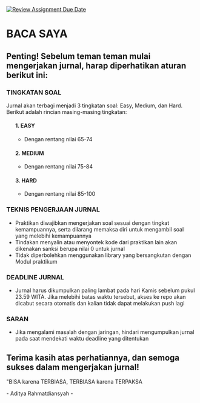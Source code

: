 [![Review Assignment Due Date](https://classroom.github.com/assets/deadline-readme-button-22041afd0340ce965d47ae6ef1cefeee28c7c493a6346c4f15d667ab976d596c.svg)](https://classroom.github.com/a/WTDKwCxi)
<h1>BACA SAYA</h1>
<h2>Penting! Sebelum teman teman mulai mengerjakan jurnal, harap diperhatikan aturan berikut ini:</h2>
<h3>TINGKATAN SOAL</h3>
<p>Jurnal akan terbagi menjadi 3 tingkatan soal: Easy, Medium, dan Hard. Berikut adalah rincian masing-masing tingkatan:</p>
<ol>
  <h4>1. EASY</h4>
  <ul>
    <li>Dengan rentang nilai 65-74</li>
  </ul>
<h4>2. MEDIUM</h4>
  <ul>
    <li>Dengan rentang nilai 75-84</li>
  </ul>
<h4>3. HARD</h4>
  <ul>
    <li>Dengan rentang nilai 85-100</li>
  </ul>
</ol>

<h3>TEKNIS PENGERJAAN JURNAL</h3>
<ul>
  <li>Praktikan diwajibkan mengerjakan soal sesuai dengan tingkat kemampuannya, serta dilarang memaksa diri untuk mengambil soal yang melebihi kemampuannya</li>
  <li>Tindakan menyalin atau menyontek kode dari praktikan lain akan dikenakan sanksi berupa nilai 0 untuk jurnal</li>
  <li>Tidak diperbolehkan menggunakan library yang bersangkutan dengan Modul praktikum</li>
</ul>

<h3>DEADLINE JURNAL</h3>
<ul>
  <li>Jurnal harus dikumpulkan paling lambat pada hari Kamis sebelum pukul 23.59 WITA. Jika melebihi batas waktu tersebut, akses ke repo akan dicabut secara otomatis dan kalian tidak dapat melakukan push lagi</li>
</ul>

<h3>SARAN</h3>
<ul>
  <li>Jika mengalami masalah dengan jaringan, hindari mengumpulkan jurnal pada saat mendekati waktu deadline yang ditentukan</li>
</ul>

<h2>Terima kasih atas perhatiannya, dan semoga sukses dalam mengerjakan jurnal! </h2>
<p>"BISA karena TERBIASA, TERBIASA karena TERPAKSA</p>
<p>- Aditya Rahmatdiansyah -</p>  




